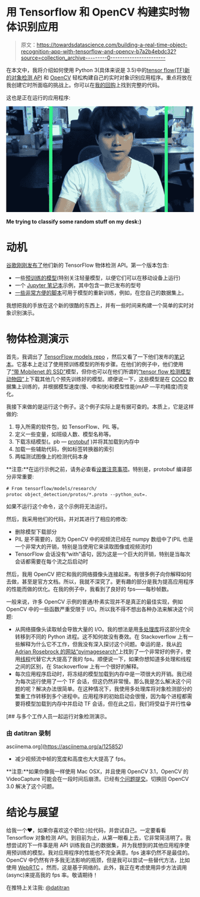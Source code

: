 # 用 Tensorflow 和 OpenCV 构建实时物体识别应用

> 原文：<https://towardsdatascience.com/building-a-real-time-object-recognition-app-with-tensorflow-and-opencv-b7a2b4ebdc32?source=collection_archive---------0----------------------->

在本文中，我将介绍如何使用 Python 3(具体来说是 3.5)中的[tensor flow(TF)新的对象检测 API](https://github.com/tensorflow/models/tree/master/research/object_detection) 和 [OpenCV](http://opencv.org/) 轻松构建自己的实时对象识别应用程序。重点将放在我创建它时所面临的挑战上。你可以在[我的回购](https://github.com/datitran/Object-Detector-App)上找到完整的代码。

这也是正在运行的应用程序:

![](img/c64e390791fa2ef256b7cf8c78c838e2.png)

**Me trying to classify some random stuff on my desk:)**

# **动机**

[谷歌刚刚发布了](https://research.googleblog.com/2017/06/supercharge-your-computer-vision-models.html)他们新的 TensorFlow 物体检测 API。第一个版本包含:

*   一些[预训练的模型](https://github.com/tensorflow/models/blob/477ed41e7e4e8a8443bc633846eb01e2182dc68a/object_detection/g3doc/detection_model_zoo.md)(特别关注轻量模型，以便它们可以在移动设备上运行)
*   一个 [Jupyter 笔记本](https://github.com/tensorflow/models/blob/master/research/object_detection/object_detection_tutorial.ipynb)示例，其中包含一款已发布的型号
*   [一些非常方便的脚本](https://github.com/tensorflow/models/blob/master/research/object_detection/g3doc/running_locally.md)可用于模型的重新训练，例如，在您自己的数据集上。

我想把我的手放在这个新的很酷的东西上，并有一些时间来构建一个简单的实时对象识别演示。

# **物体检测演示**

首先，我调出了 [TensorFlow models repo](https://github.com/tensorflow/models) ，然后又看了一下他们发布的[笔记本](https://github.com/tensorflow/models/blob/master/research/object_detection/object_detection_tutorial.ipynb)。它基本上走过了使用预训练模型的所有步骤。在他们的例子中，他们使用了[“带 Mobilenet 的 SSD”](https://arxiv.org/abs/1512.02325)模型，但你也可以在他们所谓的[“tensor flow 检测模型动物园”](https://github.com/tensorflow/models/blob/477ed41e7e4e8a8443bc633846eb01e2182dc68a/object_detection/g3doc/detection_model_zoo.md)上下载其他几个预先训练好的模型。顺便说一下，这些模型是在 [COCO](http://mscoco.org/) 数据集上训练的，并根据模型速度(慢、中和快)和模型性能(mAP —平均精度)而变化。

我接下来做的是运行这个例子。这个例子实际上是有据可查的。本质上，它是这样做的:

1.  导入所需的软件包，如 TensorFlow、PIL 等。
2.  定义一些变量，如班级人数、模型名称等。
3.  下载冻结模型(。pb — [protobuf](https://developers.google.com/protocol-buffers/) )并将其加载到内存中
4.  加载一些辅助代码，例如标签转换器的索引
5.  两幅测试图像上的检测代码本身

**注意:**在运行示例之前，请务必查看[设置注意事项](https://github.com/tensorflow/models/blob/master/research/object_detection/g3doc/installation.md)。特别是，protobuf 编译部分非常重要:

```
# From tensorflow/models/research/
protoc object_detection/protos/*.proto --python_out=.
```

如果不运行这个命令，这个示例将无法运行。

然后，我采用他们的代码，并对其进行了相应的修改:

*   删除模型下载部分
*   PIL 是不需要的，因为 OpenCV 中的视频流已经在 numpy 数组中了(PIL 也是一个非常大的开销，特别是当使用它来读取图像或视频流时)
*   TensorFlow 会话没有“with”语句，因为这是一个巨大的开销，特别是当每次会话都需要在每个流之后启动时

然后，我用 OpenCV 把它和我的网络摄像头连接起来。有很多例子向你解释如何去做，甚至是官方文档。所以，我就不深究了。更有趣的部分是我为提高应用程序的性能而做的优化。在我的例子中，我看到了良好的 fps——每秒帧数。

一般来说，许多 OpenCV 示例的普通/朴素实现并不是真正的最佳实现，例如 OpenCV 中的一些函数严重受限于 I/O。所以我不得不想出各种办法来解决这个问题:

*   从网络摄像头读取帧会导致大量的 I/O。我的想法是用[多处理库](https://docs.python.org/3.5/library/multiprocessing.html)将这部分完全转移到不同的 Python 进程。这不知何故没有奏效。在 Stackoverflow 上有一些解释为什么它不工作，但我没有深入探讨这个问题。幸运的是，我从[的 Adrian Rosebrock 的网站“pyimagesearch”](http://www.pyimagesearch.com/2015/12/21/increasing-webcam-fps-with-python-and-opencv/)上找到了一个非常好的例子，使用[线程](https://docs.python.org/3.5/library/threading.html)代替它大大提高了我的 fps。顺便说一下，如果你想知道多处理和线程之间的区别，在 Stackoverflow 上有一个很好的解释。
*   每次应用程序启动时，将冻结的模型加载到内存中是一项很大的开销。我已经为每次运行使用了一个 TF 会话，但这仍然非常慢。那么我是怎么解决这个问题的呢？解决办法很简单。在这种情况下，我使用多处理库将对象检测部分的繁重工作转移到多个进程中。应用程序的初始启动会很慢，因为每个进程都需要将模型加载到内存中并启动 TF 会话，但在此之后，我们将受益于并行性😁

[](https://asciinema.org/a/125852) [## 与多个工作人员一起运行对象检测演示。

### 由 datitran 录制

asciinema.org](https://asciinema.org/a/125852) 

*   减少视频流中帧的宽度和高度也大大提高了 fps。

**注意:**如果你像我一样使用 Mac OSX，并且使用 OpenCV 3.1，OpenCV 的 VideoCapture 可能会在一段时间后崩溃。已经有[个问题提交](https://github.com/opencv/opencv/issues/5874)。切换回 OpenCV 3.0 解决了这个问题。

# 结论与展望

给我一个❤️，如果你喜欢这个职位:)拉代码，并尝试自己。一定要看看 Tensorflow 对象检测 API。到目前为止，从第一眼看上去，它非常简洁明了。我想尝试的下一件事是用 API 训练我自己的数据集，并为我想到的其他应用程序使用预训练的模型。我对应用程序的性能也不完全满意。fps 速率仍然不是最佳的。OpenCV 中仍然有许多我无法影响的瓶颈，但是我可以尝试一些替代方法，比如使用 [WebRTC](https://webrtc.org/) 。然而，这是基于网络的。此外，我正在考虑使用异步方法调用(async)来提高我的 fps 率。敬请期待！

在推特上关注我: [@datitran](https://twitter.com/datitran)